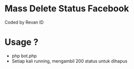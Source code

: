 # Mass Delete Status Facebook
Coded by Revan ID 

# Usage ?
- php bot.php
- Setiap kali running, mengambil 200 status untuk dihapus
